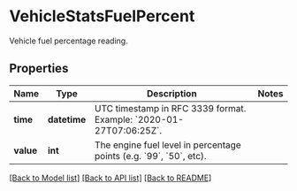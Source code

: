 # VehicleStatsFuelPercent

Vehicle fuel percentage reading.
## Properties
Name | Type | Description | Notes
------------ | ------------- | ------------- | -------------
**time** | **datetime** | UTC timestamp in RFC 3339 format. Example: &#x60;2020-01-27T07:06:25Z&#x60;. | 
**value** | **int** | The engine fuel level in percentage points (e.g. &#x60;99&#x60;, &#x60;50&#x60;, etc). | 

[[Back to Model list]](../README.md#documentation-for-models) [[Back to API list]](../README.md#documentation-for-api-endpoints) [[Back to README]](../README.md)


